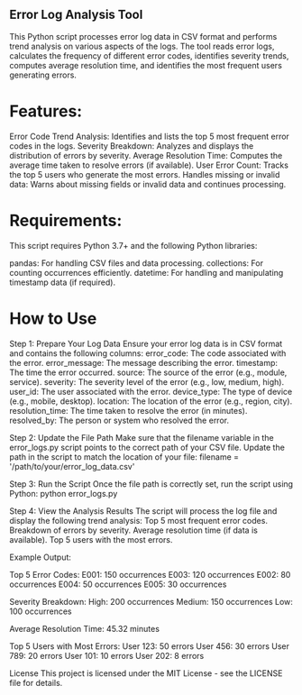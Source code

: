 ## Error Log Analysis Tool

This Python script processes error log data in CSV format and performs trend analysis on various aspects of the logs. The tool reads error logs, calculates the frequency of different error codes, identifies severity trends, computes average resolution time, and identifies the most frequent users generating errors.

# Features:

Error Code Trend Analysis: Identifies and lists the top 5 most frequent error codes in the logs.
Severity Breakdown: Analyzes and displays the distribution of errors by severity.
Average Resolution Time: Computes the average time taken to resolve errors (if available).
User Error Count: Tracks the top 5 users who generate the most errors.
Handles missing or invalid data: Warns about missing fields or invalid data and continues processing.

# Requirements:

This script requires Python 3.7+ and the following Python libraries:

pandas: For handling CSV files and data processing.
collections: For counting occurrences efficiently.
datetime: For handling and manipulating timestamp data (if required).

# How to Use
Step 1: Prepare Your Log Data
Ensure your error log data is in CSV format and contains the following columns:
error_code: The code associated with the error.
error_message: The message describing the error.
timestamp: The time the error occurred.
source: The source of the error (e.g., module, service).
severity: The severity level of the error (e.g., low, medium, high).
user_id: The user associated with the error.
device_type: The type of device (e.g., mobile, desktop).
location: The location of the error (e.g., region, city).
resolution_time: The time taken to resolve the error (in minutes).
resolved_by: The person or system who resolved the error.

Step 2: Update the File Path
Make sure that the filename variable in the error_logs.py script points to the correct path of your CSV file. Update the path in the script to match the location of your file:
filename = '/path/to/your/error_log_data.csv'

Step 3: Run the Script
Once the file path is correctly set, run the script using Python:
python error_logs.py

Step 4: View the Analysis Results
The script will process the log file and display the following trend analysis:
Top 5 most frequent error codes.
Breakdown of errors by severity.
Average resolution time (if data is available).
Top 5 users with the most errors.

Example Output:

Top 5 Error Codes:
E001: 150 occurrences
E003: 120 occurrences
E002: 80 occurrences
E004: 50 occurrences
E005: 30 occurrences

Severity Breakdown:
High: 200 occurrences
Medium: 150 occurrences
Low: 100 occurrences

Average Resolution Time: 45.32 minutes

Top 5 Users with Most Errors:
User 123: 50 errors
User 456: 30 errors
User 789: 20 errors
User 101: 10 errors
User 202: 8 errors

License
This project is licensed under the MIT License - see the LICENSE file for details.
